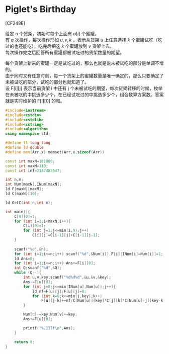 # Piglet's Birthday
[CF248E]

给定 $n$ 个货架，初始时每个上面有 $a[i]$ 个蜜罐。  
有 $q$ 次操作，每次操作形如 $u,v,k$ ，表示从货架 $u$ 上任意选择 $k$ 个蜜罐试吃（吃过的也还能吃），吃完后把这 $k$ 个蜜罐放到 $v$ 货架上去。  
每次操作完之后回答所有蜜罐都被试吃过的货架数量的期望。

每个货架上新来的蜜罐一定是试吃过的，那么也就是说未被试吃的部分是单调不增的。  
由于同时又有任意时刻，每一个货架上的蜜罐数量是唯一确定的，那么只要确定了未被试吃的部分，试吃的部分也就知道了。  
设 F[i][j] 表示当前货架 i 中还有 j 个未被试吃的期望，每次货架转移的时候，枚举在未被吃的中挑选多少个，在已经试吃过的中挑选多少个，组合数算方案数。答案就是实时维护的 F[i][0] 的和。

```cpp
#include<iostream>
#include<cstdio>
#include<cstdlib>
#include<cstring>
#include<algorithm>
using namespace std;

#define ll long long
#define ld double
#define mem(Arr,x) memset(Arr,x,sizeof(Arr))

const int maxN=101000;
const int maxM=110;
const int inf=2147483647;

int n,m;
int Num[maxN],INum[maxN];
ld F[maxN][maxM];
ld C[maxN][10];

ld GetC(int n,int m);

int main(){
	C[0][0]=1;
	for (int i=1;i<maxN;i++){
		C[i][0]=1;
		for (int j=1;j<=min(i,9);j++)
			C[i][j]=C[i-1][j]+C[i-1][j-1];
	}
	
	scanf("%d",&n);
	for (int i=1;i<=n;i++) scanf("%d",&Num[i]),F[i][INum[i]=Num[i]]=1;
	ld Ans=0;
	for (int i=1;i<=n;i++) Ans+=F[i][0];
	int Q;scanf("%d",&Q);
	while (Q--){
		int u,v,key;scanf("%d%d%d",&u,&v,&key);
		Ans-=F[u][0];
		for (int j=0;j<=min(INum[u],Num[u]);j++){
			ld nf=F[u][j];F[u][j]=0;
			for (int k=0;k<=min(j,key);k++)
				F[u][j-k]+=nf/C[Num[u]][key]*C[j][k]*C[Num[u]-j][key-k];
		}

		Num[u]-=key;Num[v]+=key;
		Ans+=F[u][0];

		printf("%.11lf\n",Ans);
	}

	return 0;
}
```